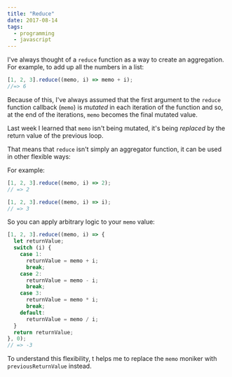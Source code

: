 ```yaml
---
title: "Reduce"
date: 2017-08-14
tags:
  - programming
  - javascript
---
```


I've always thought of a `reduce` function as a way to create an aggregation.
For example, to add up all the numbers in a list:

```javascript
[1, 2, 3].reduce((memo, i) => memo + i);
//=> 6
```

Because of this, I've always assumed that the first argument to
the `reduce` function callback (`memo`) is _mutated_ in each iteration
of the function and so, at the end of the iterations, `memo` becomes the final
mutated value.

Last week I learned that `memo` isn't being mutated, it's being _replaced_
by the return value of the previous loop.

That means that `reduce` isn't simply an aggregator function, it can be used
in other flexible ways:

For example:

```javascript
[1, 2, 3].reduce((memo, i) => 2);
// => 2
```

```javascript
[1, 2, 3].reduce((memo, i) => i);
// => 3
```

So you can apply arbitrary logic to your `memo` value:

```javascript
[1, 2, 3].reduce((memo, i) => {
  let returnValue;
  switch (i) {
    case 1:
      returnValue = memo + i;
      break;
    case 2:
      returnValue = memo - i;
      break;
    case 3:
      returnValue = memo * i;
      break;
    default:
      returnValue = memo / i;
  }
  return returnValue;
}, 0);
// => -3
```

To understand this flexibility, t helps me to replace the `memo` moniker with `previousReturnValue` instead.

